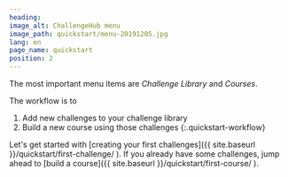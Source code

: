 ```yaml
---
heading:
image_alt: ChallengeHub menu
image_path: quickstart/menu-20191205.jpg
lang: en
page_name: quickstart
position: 2
---
```


The most important menu items are *Challenge Library* and *Courses*.

The workflow is to

1. Add new challenges to your challenge library
2. Build a new course using those challenges
{:.quickstart-workflow}

Let's get started with [creating your first challenges]({{ site.baseurl }}/quickstart/first-challenge/ ).
If you already have some challenges, jump ahead to [build a course]({{ site.baseurl }}/quickstart/first-course/ ).
